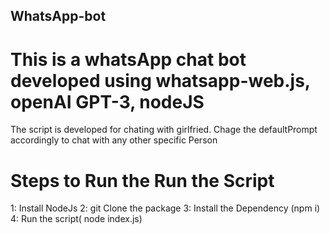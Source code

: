 ## WhatsApp-bot

# This is a whatsApp chat bot developed using whatsapp-web.js, openAI GPT-3, nodeJS
The script is developed for chating with girlfried.
Chage the defaultPrompt accordingly to chat with any other specific Person

# Steps to Run the Run the Script


1: Install NodeJs
2: git Clone the package
3: Install the Dependency (npm i)
4: Run the script( node index.js)
